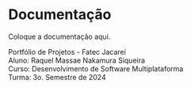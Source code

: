 # Documentação

Coloque a documentação aqui.

Portfólio de Projetos - Fatec Jacareí <br>
Aluno: Raquel Massae Nakamura Siqueira <br>
Curso: Desenvolvimento de Software Multiplataforma <br>
Turma: 3o. Semestre de 2024 <br>
